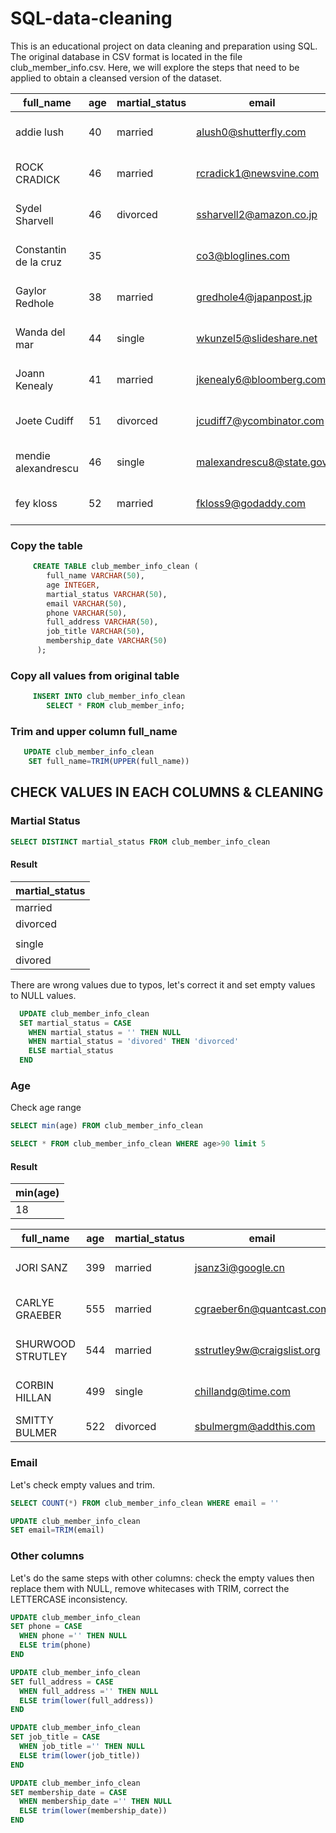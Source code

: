# SQL-data-cleaning
This is an educational project on data cleaning and preparation using SQL. The original database in CSV format is located in the file club_member_info.csv. Here, we will explore the steps that need to be applied to obtain a cleansed version of the dataset.

|full_name|age|martial_status|email|phone|full_address|job_title|membership_date|
|---------|---|--------------|-----|-----|------------|---------|---------------|
|addie lush|40|married|alush0@shutterfly.com|254-389-8708|3226 Eastlawn Pass,Temple,Texas|Assistant Professor|7/31/2013|
|      ROCK CRADICK|46|married|rcradick1@newsvine.com|910-566-2007|4 Harbort Avenue,Fayetteville,North Carolina|Programmer III|5/27/2018|
|Sydel Sharvell|46|divorced|ssharvell2@amazon.co.jp|702-187-8715|4 School Place,Las Vegas,Nevada|Budget/Accounting Analyst I|10/6/2017|
|Constantin de la cruz|35||co3@bloglines.com|402-688-7162|6 Monument Crossing,Omaha,Nebraska|Desktop Support Technician|10/20/2015|
|  Gaylor Redhole|38|married|gredhole4@japanpost.jp|917-394-6001|88 Cherokee Pass,New York City,New York|Legal Assistant|5/29/2019|
|Wanda del mar       |44|single|wkunzel5@slideshare.net|937-467-6942|10864 Buhler Plaza,Hamilton,Ohio|Human Resources Assistant IV|3/24/2015|
|Joann Kenealy|41|married|jkenealy6@bloomberg.com|513-726-9885|733 Hagan Parkway,Cincinnati,Ohio|Accountant IV|4/17/2013|
|   Joete Cudiff|51|divorced|jcudiff7@ycombinator.com|616-617-0965|975 Dwight Plaza,Grand Rapids,Michigan|Research Nurse|11/16/2014|
|mendie alexandrescu|46|single|malexandrescu8@state.gov|504-918-4753|34 Delladonna Terrace,New Orleans,Louisiana|Systems Administrator III|3/12/1921|
| fey kloss|52|married|fkloss9@godaddy.com|808-177-0318|8976 Jackson Park,Honolulu,Hawaii|Chemical Engineer|11/5/2014|

### Copy the table
```sql
     CREATE TABLE club_member_info_clean (
	    full_name VARCHAR(50),
	    age INTEGER,
	    martial_status VARCHAR(50),
	    email VARCHAR(50),
	    phone VARCHAR(50),
	    full_address VARCHAR(50),
	    job_title VARCHAR(50),
	    membership_date VARCHAR(50)
      );
```

### Copy all values from original table
```sql
     INSERT INTO club_member_info_clean
        SELECT * FROM club_member_info;
```


### Trim and upper column full_name
 ```sql
    UPDATE club_member_info_clean
     SET full_name=TRIM(UPPER(full_name))
```   

## CHECK VALUES IN EACH COLUMNS & CLEANING

### Martial Status
```sql
SELECT DISTINCT martial_status FROM club_member_info_clean
```
#### Result
|martial_status|
|--------------|
|married|
|divorced|
||
|single|
|divored|

There are wrong values due to typos, let's correct it and set empty values to NULL values.
```sql
  UPDATE club_member_info_clean 
  SET martial_status = CASE
	WHEN martial_status = '' THEN NULL
	WHEN martial_status = 'divored' THEN 'divorced'
	ELSE martial_status 
  END
```

### Age
Check age range
```sql
SELECT min(age) FROM club_member_info_clean
```

```sql
SELECT * FROM club_member_info_clean WHERE age>90 limit 5
```

#### Result
|min(age)|
|--------|
|18|

|full_name|age|martial_status|email|phone|full_address|job_title|membership_date|
|---------|---|--------------|-----|-----|------------|---------|---------------|
|JORI SANZ|399|married|jsanz3i@google.cn|904-906-7537|99 West Crossing,Jacksonville,Florida|Professor|2/15/2012|
|CARLYE GRAEBER|555|married|cgraeber6n@quantcast.com|214-345-1363|8 Dexter Junction,Dallas,Texas|Actuary|3/10/2021|
|SHURWOOD STRUTLEY|544|married|sstrutley9w@craigslist.org|804-636-0234|7779 Main Road,Richmond,Virginia|Nuclear Power Engineer|6/30/2014|
|CORBIN HILLAN|499|single|chillandg@time.com|267-229-4017|78 La Follette Trail,Philadelphia,Pennsylvania|Account Representative II|7/7/2021|
|SMITTY BULMER|522|divorced|sbulmergm@addthis.com||23370 Forest Dale Street,Pittsburgh,Pennsylvania|VP Marketing|9/25/2017|


### Email
Let's check empty values and trim.

```sql
SELECT COUNT(*) FROM club_member_info_clean WHERE email = ''
```
```sql
UPDATE club_member_info_clean
SET email=TRIM(email)
```

### Other columns
Let's do the same steps with other columns: check the empty values then replace them with NULL, remove whitecases with TRIM, correct the LETTERCASE inconsistency. 

```sql
UPDATE club_member_info_clean 
SET phone = CASE
  WHEN phone ='' THEN NULL 
  ELSE trim(phone) 
END
```

```sql
UPDATE club_member_info_clean 
SET full_address = CASE
  WHEN full_address ='' THEN NULL 
  ELSE trim(lower(full_address))
END
```

```sql
UPDATE club_member_info_clean 
SET job_title = CASE
  WHEN job_title ='' THEN NULL 
  ELSE trim(lower(job_title))
END
```

```sql
UPDATE club_member_info_clean
SET membership_date = CASE
  WHEN membership_date ='' THEN NULL 
  ELSE trim(lower(membership_date))
END
```






